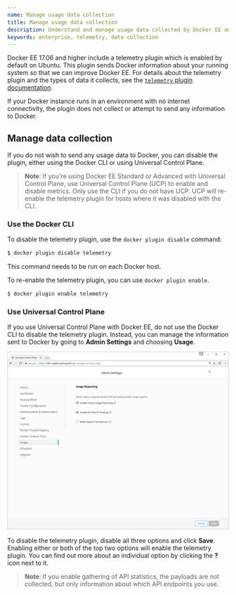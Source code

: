 ```yaml
---
name: Manage usage data collection
title: Manage usage data collection
description: Understand and manage usage data collected by Docker EE and sent to Docker.
keywords: enterprise, telemetry, data collection
---
```


Docker EE 17.06 and higher include a telemetry plugin which is enabled by
default on Ubuntu. This plugin sends Docker information about your running
system so that we can improve Docker EE. For details about the telemetry plugin
and the types of data it collects, see the
[`telemetry` plugin documentation](https://store.docker.com/community/images/docker/telemetry).

If your Docker instance runs in an environment with no internet connectivity,
the plugin does not collect or attempt to send any information to Docker.

## Manage data collection

If you do not wish to send any usage data to Docker, you can disable the plugin,
either using the Docker CLI or using Universal Control Plane.

 > **Note**: If you're using Docker EE Standard or Advanced with Universal Control Plane, use Universal Control Plane (UCP) to enable and disable metrics. Only use the CLI if you do not have UCP. UCP will re-enable the telemetry plugin for hosts where it was disabled with the CLI.

### Use the Docker CLI

To disable the telemetry plugin, use the `docker plugin disable` command:

```bash
$ docker plugin disable telemetry
```

This command needs to be run on each Docker host.

To re-enable the telemetry plugin, you can use `docker plugin enable`.

```bash
$ docker plugin enable telemetry
```

### Use Universal Control Plane

If you use Universal Control Plane with Docker EE, do not use the Docker CLI to
disable the telemetry plugin. Instead, you can manage the information sent to
Docker by going to **Admin Settings** and choosing **Usage**.

![UCP admin settings Usage defaults](images/usage-defaults.png)

To disable the telemetry plugin, disable all three options and click **Save**.
Enabling either or both of the top two options will enable the telemetry plugin.
You can find out more about an individual option by clicking the **?** icon next
to it.

> **Note**: If you enable gathering of API statistics, the payloads are not
> collected, but only information about which API endpoints you use.

